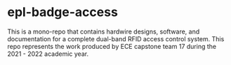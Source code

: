 # epl-badge-access

This is a mono-repo that contains hardwire designs, software, and documentation for a complete dual-band RFID access control system. This repo represents the work produced by ECE capstone team 17 during the 2021 - 2022 academic year.
